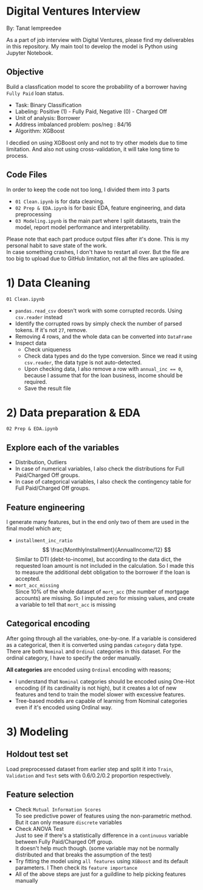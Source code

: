 # Digital Ventures Interview
By: Tanat Iempreedee

As a part of job interview with Digital Ventures, please find my deliverables in this repository.
My main tool to develop the model is Python using Jupyter Notebook.

## Objective
Build a classfication model to score the probability of a borrower having `Fully Paid` loan status.
- Task: Binary Classification
- Labeling: Positive (1) - Fully Paid, Negative (0) - Charged Off
- Unit of analysis: Borrower
- Address imbalanced problem: pos/neg : 84/16
- Algorithm: XGBoost

I decdied on using XGBoost only and not to try other models due to time limitation. And also not using cross-validation, it will take long time to process.

## Code Files
In order to keep the code not too long, I divided them into 3 parts
- `01 Clean.ipynb` is for data cleaning.
- `02 Prep & EDA.ipynb` is for basic EDA, feature engineering, and data preprocessing
- `03 Modeling.ipynb` is the main part where I split datasets, train the model, report model performance and interpretability.

Please note that each part produce output files after it's done. This is my personal habit to save state of the work.  
In case something crashes, I don't have to restart all over. But the file are too big to upload due to GitHub limitation, not all the files are uploaded.

# 1) Data Cleaning
`01 Clean.ipynb`
- `pandas.read_csv` doesn't work with some corrupted records. Using `csv.reader` instead
- Identify the corrupted rows by simply check the number of parsed tokens. If it's not `27`, remove.  
- Removing 4 rows, and the whole data can be converted into `DataFrame`
- Inspect data
  - Check uniqueness
  - Check data types and do the type conversion. Since we read it using `csv.reader`, the data type is not auto-detected.
  - Upon checking data, I also remove a row with `annual_inc == 0`, because I assume that for the loan business, income should be required.
  - Save the result file

# 2) Data preparation & EDA
`02 Prep & EDA.ipynb`
## Explore each of the variables
 - Distribution, Outliers
 - In case of numerical variables, I also check the distributions for Full Paid/Charged Off groups.
 - In case of categorical variables, I also check the contingency table for Full Paid/Charged Off groups.
## Feature engineering
I generate many features, but in the end only two of them are used in the final model which are;
- `installment_inc_ratio`  
$$ \frac{MonthlyInstallment}{AnnualIncome/12} $$
Similar to DTI (debt-to-income), but according to the data dict, the requested loan amount is not included in the calculation. So I made this to measure the additional debt obligation to the borrower if the loan is accepted.
- `mort_acc_missing`  
Since 10% of the whole dataset of `mort_acc` (the number of mortgage accounts) are missing. So I imputed zero for missing values, and create a variable to tell that `mort_acc` is missing
## Categorical encoding
After going through all the variables, one-by-one. If a variable is considered as a categorical, then it is converted using pandas `category` data type. There are both `Nominal` and `Ordinal` categories in this dataset. For the ordinal category, I have to specify the order manually.  

**All categories** are encoded using `Ordinal` encoding with reasons;  
- I understand that `Nominal` categories should be encoded using One-Hot encoding (if its cardinality is not high), but it creates a lot of new features and tend to train the model slower with excessive features.  
- Tree-based models are capable of learning from Nominal categories even if it's encoded using Ordinal way.

# 3) Modeling

## Holdout test set
Load preprocessed dataset from earlier step and split it into `Train`, `Validation` and `Test` sets with 0.6/0.2/0.2 proportion respectively.

## Feature selection
- Check `Mutual Information Scores`  
To see predictive power of features using the non-parametric method. But it can only measure `discrete` variables
- Check ANOVA Test  
Just to see if there's a statistically difference in a `continuous` variable between Fully Paid/Charged Off group.  
It doesn't help much though. (some variable may not be normally distributed and that breaks the assumption of the test)
- Try fitting the model using `all features` using `XGBoost` and its default parameters. I Then check its `feature importance`
- All of the above steps are just for a guildline to help picking features manually

## 
